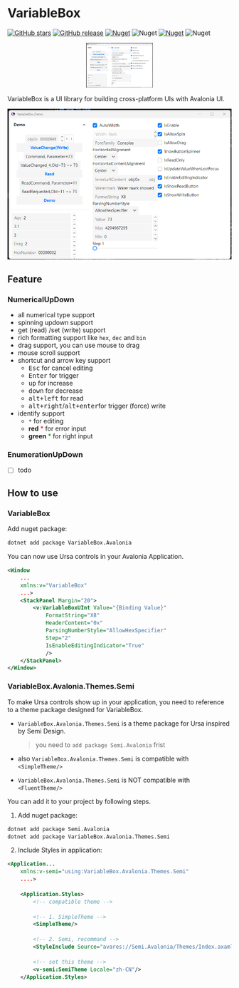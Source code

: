 # VariableBox

[![GitHub stars](https://img.shields.io/github/stars/heartacker/VariableBox.Avalonia?style=for-the-badge)](https://github.com/heartacker/VariableBox.Avalonia)
[![GitHub release](https://img.shields.io/github/v/release/heartacker/VariableBox.Avalonia?style=for-the-badge)](https://github.com/heartacker/VariableBox.Avalonia/releases)
[![Nuget](https://img.shields.io/nuget/v/VariableBox.Avalonia?style=for-the-badge)](https://www.nuget.org/packages/VariableBox.Avalonia)
![Nuget](https://img.shields.io/nuget/dt/VariableBox.Avalonia?style=for-the-badge)
[![Nuget](https://img.shields.io/nuget/v/VariableBox.Avalonia.Themes.Semi?style=for-the-badge)](https://www.nuget.org/packages/VariableBox.Avalonia.Themes.Semi)
![Nuget](https://img.shields.io/nuget/dt/VariableBox.Avalonia.Themes.Semi?style=for-the-badge)

<p align="center">
    <img src="./assets/light_demo.png" alt="drawing" width="150" />
</p>

VariableBox is a UI library for building cross-platform UIs with Avalonia UI.

![Demo](./assets/light_demo.png)

## Feature

### NumericalUpDown

- all numerical type support
- spinning updown support
- get (read) /set (write) support
- rich formatting support like `hex`, `dec` and `bin`
- drag support, you can use mouse to drag
- mouse scroll support
- shortcut and arrow key support
  - <kbd>Esc</kbd> for cancel editing
  - <kbd>Enter</kbd> for trigger
  - <kbd>up</kbd> for increase
  - <kbd>down</kbd> for decrease
  - <kbd>alt+left</kbd> for read
  - <kbd>alt+right</kbd>/<kbd>alt+enter</kbd>for trigger (force) write
- identify support
  - `*` for editing
  - **red** <font color=red>*</font> for error input
  - **green** <font color=green>*</font> for right input

### EnumerationUpDown

- [ ] todo

## How to use

### VariableBox

Add nuget package:

```bash
dotnet add package VariableBox.Avalonia
```

You can now use Ursa controls in your Avalonia Application.

```xml
<Window
    ...
    xmlns:v="VariableBox"
    ...>
    <StackPanel Margin="20">
        <v:VariableBoxUInt Value="{Binding Value}" 
            FormatString="X8"
            HeaderContent="0x"
            ParsingNumberStyle="AllowHexSpecifier"
            Step="2"
            IsEnableEditingIndicator="True"
            />
    </StackPanel>
</Window>
```

### VariableBox.Avalonia.Themes.Semi

To make Ursa controls show up in your application, you need to reference to a theme package designed for VariableBox.

- `VariableBox.Avalonia.Themes.Semi` is a theme package for Ursa inspired by Semi Design.
   >you need to `add package Semi.Avalonia` frist

- also `VariableBox.Avalonia.Themes.Semi` is compatible with `<SimpleTheme/>`
- `VariableBox.Avalonia.Themes.Semi` is NOT compatible with `<FluentTheme/>`

You can add it to your project by following steps.

1. Add nuget package:

```bash
dotnet add package Semi.Avalonia
dotnet add package VariableBox.Avalonia.Themes.Semi
```

2. Include Styles in application:

```xml
<Application...
    xmlns:v-semi="using:VariableBox.Avalonia.Themes.Semi"
    ....>

    <Application.Styles>
        <!-- compatible theme -->

        <!-- 1. SimpleTheme -->
        <SimpleTheme/>

        <!-- 2. Semi, recommand -->
        <StyleInclude Source="avares://Semi.Avalonia/Themes/Index.axaml" />

        <!-- set this theme -->
        <v-semi:SemiTheme Locale="zh-CN"/>
    </Application.Styles>
```
